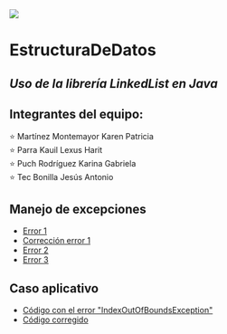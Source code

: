 <img src="https://i.pinimg.com/originals/51/c1/8c/51c18c2b4a4937595291ce8988fcfad9.gif"/>

# EstructuraDeDatos

## *Uso de la librería LinkedList en Java*
## Integrantes del equipo: 
:star: Martínez Montemayor Karen Patricia  <br>
:star: Parra Kauil Lexus Harit  <br>
:star: Puch Rodríguez Karina Gabriela  <br>
:star: Tec Bonilla Jesús Antonio

## Manejo de excepciones 
* [Error 1](https://github.com/jesustec-27/EstructuraDeDatos/blob/main/Error1Erroneo.java)
* [Corrección error 1](https://github.com/jesustec-27/EstructuraDeDatos/blob/main/Error1Arreglado.java)
* [Error 2](https://github.com/jesustec-27/EstructuraDeDatos/blob/main/ErrorDos.java)
* [Error 3](LINK)

## Caso aplicativo
* [Código con el error "IndexOutOfBoundsException"](https://github.com/jesustec-27/EstructuraDeDatos/blob/main/HistorialNavegacion.java)
* [Código corregido](https://github.com/jesustec-27/EstructuraDeDatos/blob/main/HistorialNavegacionC.java)

  
